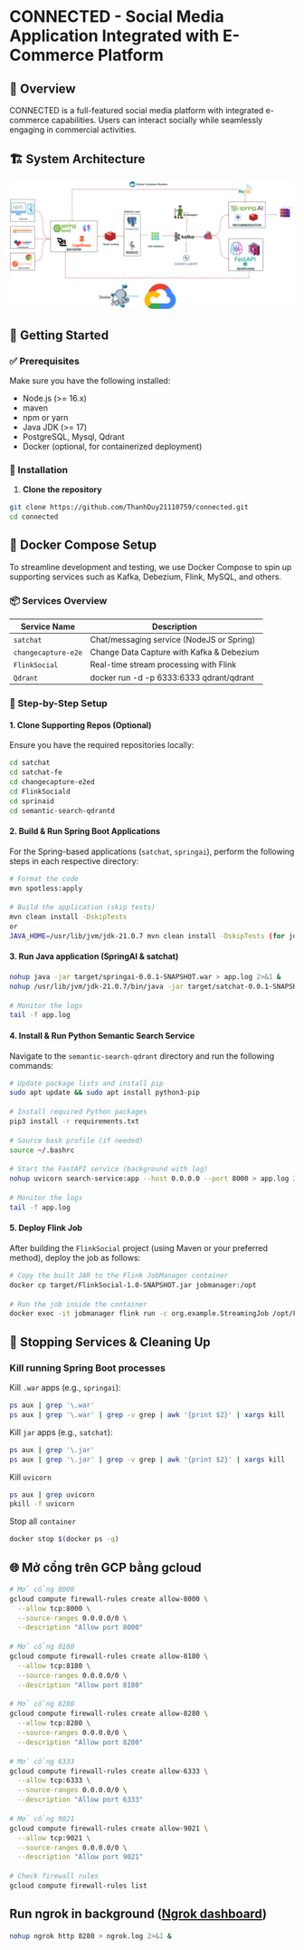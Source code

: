 # CONNECTED - Social Media Application Integrated with E-Commerce Platform

## 📌 Overview

CONNECTED is a full-featured social media platform with integrated e-commerce capabilities. Users can interact socially while seamlessly engaging in commercial activities.

## 🏗️ System Architecture

![System Architecture Diagram](./SYSTEM-ARCHITECTURE.png)

## 🚀 Getting Started

### ✅ Prerequisites

Make sure you have the following installed:

- Node.js (>= 16.x)
- maven
- npm or yarn
- Java JDK (>= 17)
- PostgreSQL, Mysql, Qdrant
- Docker (optional, for containerized deployment)

### 🔧 Installation

1. **Clone the repository**

```bash
git clone https://github.com/ThanhDuy21110759/connected.git
cd connected
```

## 🐳 Docker Compose Setup

To streamline development and testing, we use Docker Compose to spin up supporting services such as Kafka, Debezium, Flink, MySQL, and others.

### 📦 Services Overview

| Service Name        | Description                               |
| ------------------- | ----------------------------------------- |
| `satchat`           | Chat/messaging service (NodeJS or Spring) |
| `changecapture-e2e` | Change Data Capture with Kafka & Debezium |
| `FlinkSocial`       | Real-time stream processing with Flink    |
| `Qdrant`            | docker run -d -p 6333:6333 qdrant/qdrant  |

### 🧰 Step-by-Step Setup

#### 1. Clone Supporting Repos (Optional)

Ensure you have the required repositories locally:

```bash
cd satchat
cd satchat-fe
cd changecapture-e2ed
cd FlinkSociald
cd sprinaid
cd semantic-search-qdrantd
```

#### 2. Build & Run Spring Boot Applications

For the Spring-based applications (`satchat`, `springai`), perform the following steps in each respective directory:

```bash
# Format the code
mvn spotless:apply

# Build the application (skip tests)
mvn clean install -DskipTests
or
JAVA_HOME=/usr/lib/jvm/jdk-21.0.7 mvn clean install -DskipTests (for jdk version 21)
```

#### 3. Run Java application (SpringAI & satchat)

```bash
nohup java -jar target/springai-0.0.1-SNAPSHOT.war > app.log 2>&1 &
nohup /usr/lib/jvm/jdk-21.0.7/bin/java -jar target/satchat-0.0.1-SNAPSHOT.jar > app.log 2>&1 &

# Monitor the logs
tail -f app.log
```

#### 4. Install & Run Python Semantic Search Service

Navigate to the `semantic-search-qdrant` directory and run the following commands:

```bash
# Update package lists and install pip
sudo apt update && sudo apt install python3-pip

# Install required Python packages
pip3 install -r requirements.txt

# Source bash profile (if needed)
source ~/.bashrc

# Start the FastAPI service (background with log)
nohup uvicorn search-service:app --host 0.0.0.0 --port 8000 > app.log 2>&1 &

# Monitor the logs
tail -f app.log
```

#### 5. Deploy Flink Job

After building the `FlinkSocial` project (using Maven or your preferred method), deploy the job as follows:

```bash
# Copy the built JAR to the Flink JobManager container
docker cp target/FlinkSocial-1.0-SNAPSHOT.jar jobmanager:/opt

# Run the job inside the container
docker exec -it jobmanager flink run -c org.example.StreamingJob /opt/FlinkSocial-1.0-SNAPSHOT.jar
```

## 🛑 Stopping Services & Cleaning Up

### Kill running Spring Boot processes

Kill `.war` apps (e.g., `springai`):

```bash
ps aux | grep '\.war'
ps aux | grep '\.war' | grep -v grep | awk '{print $2}' | xargs kill
```

Kill `jar` apps (e.g., `satchat`):

```bash
ps aux | grep '\.jar'
ps aux | grep '\.jar' | grep -v grep | awk '{print $2}' | xargs kill
```

Kill `uvicorn`

```bash
ps aux | grep uvicorn
pkill -f uvicorn
```

Stop all `container`

```bash
docker stop $(docker ps -q)
```
## 🌐 Mở cổng trên GCP bằng gcloud

```bash
# Mở cổng 8000
gcloud compute firewall-rules create allow-8000 \
  --allow tcp:8000 \
  --source-ranges 0.0.0.0/0 \
  --description "Allow port 8000"

# Mở cổng 8180
gcloud compute firewall-rules create allow-8180 \
  --allow tcp:8180 \
  --source-ranges 0.0.0.0/0 \
  --description "Allow port 8180"

# Mở cổng 8280
gcloud compute firewall-rules create allow-8280 \
  --allow tcp:8280 \
  --source-ranges 0.0.0.0/0 \
  --description "Allow port 8280"

# Mở cổng 6333
gcloud compute firewall-rules create allow-6333 \
  --allow tcp:6333 \
  --source-ranges 0.0.0.0/0 \
  --description "Allow port 6333"

# Mở cổng 9021
gcloud compute firewall-rules create allow-9021 \
  --allow tcp:9021 \
  --source-ranges 0.0.0.0/0 \
  --description "Allow port 9021"

# Check firewall rules
gcloud compute firewall-rules list
```

## Run ngrok in background ([Ngrok dashboard](https://dashboard.ngrok.com))

```bash
nohup ngrok http 8280 > ngrok.log 2>&1 &
```

